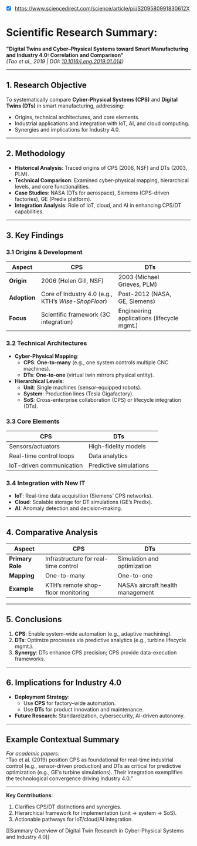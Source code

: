 - [x] https://www.sciencedirect.com/science/article/pii/S209580991830612X
# Scientific Research Summary:  
**"Digital Twins and Cyber–Physical Systems toward Smart Manufacturing and Industry 4.0: Correlation and Comparison"**  
*(Tao et al., 2019 | DOI: [10.1016/j.eng.2019.01.014](https://doi.org/10.1016/j.eng.2019.01.014))*  

---
## **1. Research Objective**  
To systematically compare **Cyber-Physical Systems (CPS)** and **Digital Twins (DTs)** in smart manufacturing, addressing:  
- Origins, technical architectures, and core elements.  
- Industrial applications and integration with IoT, AI, and cloud computing.  
- Synergies and implications for Industry 4.0.  

---
## **2. Methodology**  
- **Historical Analysis**: Traced origins of CPS (2006, NSF) and DTs (2003, PLM).  
- **Technical Comparison**: Examined cyber-physical mapping, hierarchical levels, and core functionalities.  
- **Case Studies**: NASA (DTs for aerospace), Siemens (CPS-driven factories), GE (Predix platform).  
- **Integration Analysis**: Role of IoT, cloud, and AI in enhancing CPS/DT capabilities.  

---
## **3. Key Findings**  
### **3.1 Origins & Development**  
| **Aspect**   | **CPS**                                             | **DTs**                                    |     |
| ------------ | --------------------------------------------------- | ------------------------------------------ | --- |
| **Origin**   | 2006 (Helen Gill, NSF)                              | 2003 (Michael Grieves, PLM)                |     |
| **Adoption** | Core of Industry 4.0 (e.g., KTH’s *Wise-ShopFloor*) | Post-2012 (NASA, GE, Siemens)              |     |
| **Focus**    | Scientific framework (3C integration)               | Engineering applications (lifecycle mgmt.) |     |

### **3.2 Technical Architectures**  
- **Cyber-Physical Mapping**:  
  - **CPS**: **One-to-many** (e.g., one system controls multiple CNC machines).  
  - **DTs**: **One-to-one** (virtual twin mirrors physical entity).  
- **Hierarchical Levels**:  
  - **Unit**: Single machines (sensor-equipped robots).  
  - **System**: Production lines (Tesla Gigafactory).  
  - **SoS**: Cross-enterprise collaboration (CPS) or lifecycle integration (DTs).  

### **3.3 Core Elements**  
| **CPS**                  | **DTs**                |     |
| ------------------------ | ---------------------- | --- |
| Sensors/actuators        | High-fidelity models   |     |
| Real-time control loops  | Data analytics         |     |
| IoT-driven communication | Predictive simulations |     |

### **3.4 Integration with New IT**  
- **IoT**: Real-time data acquisition (Siemens’ CPS networks).  
- **Cloud**: Scalable storage for DT simulations (GE’s Predix).  
- **AI**: Anomaly detection and decision-making.  

---

## **4. Comparative Analysis**  
| **Aspect**       | **CPS**                              | **DTs**                           |     |
| ---------------- | ------------------------------------ | --------------------------------- | --- |
| **Primary Role** | Infrastructure for real-time control | Simulation and optimization       |     |
| **Mapping**      | One-to-many                          | One-to-one                        |     |
| **Example**      | KTH’s remote shop-floor monitoring   | NASA’s aircraft health management |     |

---

## **5. Conclusions**  
1. **CPS**: Enable system-wide automation (e.g., adaptive machining).  
2. **DTs**: Optimize processes via predictive analytics (e.g., turbine lifecycle mgmt.).  
3. **Synergy**: DTs enhance CPS precision; CPS provide data-execution frameworks.  

---

## **6. Implications for Industry 4.0**  
- **Deployment Strategy**:  
  - Use **CPS** for factory-wide automation.  
  - Use **DTs** for product innovation and maintenance.  
- **Future Research**: Standardization, cybersecurity, AI-driven autonomy.  

---

## **Example Contextual Summary**  
*For academic papers:*  
“Tao et al. (2019) position CPS as foundational for real-time industrial control (e.g., sensor-driven production) and DTs as critical for predictive optimization (e.g., GE’s turbine simulations). Their integration exemplifies the technological convergence driving Industry 4.0.”  

---

**Key Contributions**:  
1. Clarifies CPS/DT distinctions and synergies.  
2. Hierarchical framework for implementation (unit → system → SoS).  
3. Actionable pathways for IoT/cloud/AI integration.  


[[Summary Overview of Digital Twin Research in Cyber-Physical Systems and Industry 4.0]]
